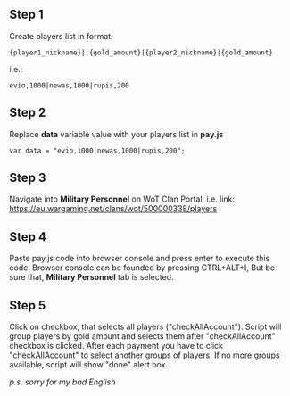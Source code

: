Step 1
------
Create players list in format:

    {player1_nickname}|,{gold_amount}|{player2_nickname}|{gold_amount}

i.e.:

    evio,1000|newas,1000|rupis,200

Step 2
------

Replace **data** variable value with your players list in **pay.js**

    var data = "evio,1000|newas,1000|rupis,200";

Step 3
------
Navigate into **Military Personnel** on WoT Clan Portal:
i.e. link: https://eu.wargaming.net/clans/wot/500000338/players

Step 4
------
Paste pay.js code into browser console and press enter to execute this code.
Browser console can be founded by pressing CTRL+ALT+I, But be sure that, **Military Personnel** tab is selected.

Step 5
------
Click on checkbox, that selects all players ("checkAllAccount").
Script will group players by gold amount and selects them after "checkAllAccount" checkbox is clicked.
After each payment you have to click "checkAllAccount" to select another groups of players. If no more groups available, script will show "done" alert box.

*p.s. sorry for my bad English*